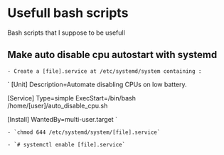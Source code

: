 # Usefull bash scripts
Bash scripts that I suppose to be usefull

## Make auto disable cpu autostart with systemd

    - Create a [file].service at /etc/systemd/system containing :

`
[Unit]
Description=Automate disabling CPUs on low battery.

[Service]
Type=simple
ExecStart=/bin/bash /home/[user]/auto_disable_cpu.sh

[Install]
WantedBy=multi-user.target
`

    - `chmod 644 /etc/systemd/system/[file].service`

    - `# systemctl enable [file].service`
